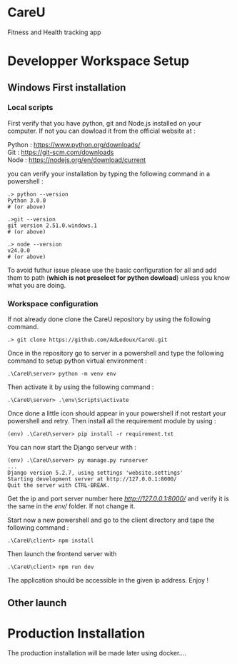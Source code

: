 # CareU
Fitness and Health tracking app


# Developper Workspace Setup
## Windows First installation
### Local scripts
First verify that you have python, git and Node.js installed on your computer. If not you can dowload it from the official website at :

Python : https://www.python.org/downloads/    \
Git : https://git-scm.com/downloads           \
Node : https://nodejs.org/en/download/current


you can verify your installation by typing the following command in a powershell :

```
.> python --version
Python 3.0.0 
# (or above)

.>git --version
git version 2.51.0.windows.1 
# (or above)

.> node --version
v24.0.0 
# (or above)
```
To avoid futhur issue please use the basic configuration for all and add them to path 
(**which is not preselect for python dowload**) unless you know what you are doing.

### Workspace configuration
If not already done clone the CareU repository by using the following command.
```
.> git clone https://github.com/AdLedoux/CareU.git
```
Once in the repository go to server in a powershell and type the following command to setup python virtual environment :
```
.\CareU\server> python -m venv env
```

Then activate it by using the following command :
```
.\CareU\server> .\env\Scripts\activate
```
Once done a little icon should appear in your powershell if not restart your powershell and retry. Then install all the requirement module by using :
```
(env) .\CareU\server> pip install -r requirement.txt
``` 
You can now start the Django serveur with :
```
(env) .\CareU\server> py manage.py runserver
...
Django version 5.2.7, using settings 'website.settings'
Starting development server at http://127.0.0.1:8000/
Quit the server with CTRL-BREAK.
```
Get the ip and port server number here *http://127.0.0.1:8000/* and verify it is the same in the *env/* folder. If not change it.

Start now a new powershell and go to the client directory and tape the following command :
```
.\CareU\client> npm install
```
Then launch the frontend server  with 
```
.\CareU\client> npm run dev
```
The application should be accessible in the given ip address. Enjoy !

## Other launch


# Production Installation
The production installation will be made later using docker....
